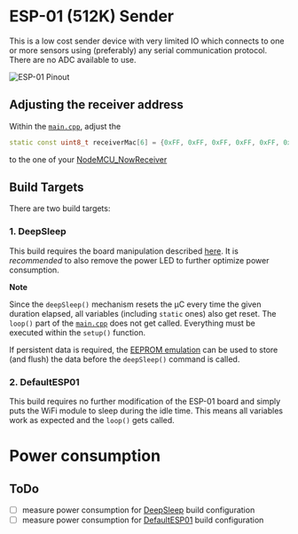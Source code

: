# ESP-01 (512K) Sender #

This is a low cost sender device with very limited IO which connects to one or more sensors using (preferably) any serial communication protocol. There are no ADC available to use.

![ESP-01 Pinout](https://www.mischianti.org/wp-content/uploads/2019/01/F61TRALJQMOC8BD.LARGE1_.jpg)

## Adjusting the receiver address ##

Within the [`main.cpp`](/ESP01_NowSender/src/main.cpp), adjust the 
```cpp
static const uint8_t receiverMac[6] = {0xFF, 0xFF, 0xFF, 0xFF, 0xFF, 0xFF};    // \brief Receviers MAC address
```
to the one of your [NodeMCU_NowReceiver](/../../tree/main/NodeMCU_NowReceiver)

## Build Targets ##

There are two build targets:

### 1. DeepSleep ###

This build requires the board manipulation described [here](https://randomnerdtutorials.com/esp8266-deep-sleep-with-arduino-ide/). It is *recommended* to also remove the power LED to further optimize power consumption.

**Note**

Since the `deepSleep()` mechanism resets the µC every time the given duration elapsed, all variables (including `static` ones) also get reset. The `loop()` part of the [`main.cpp`](/ESP01_NowSender/src/main.cpp) does not get called. Everything must be executed within the `setup()` function.

If persistent data is required, the [EEPROM emulation](https://diyprojects.io/esp8266-how-read-write-erase-the-eeprom-calculate-space-needed/) can be used to store (and flush) the data before the `deepSleep()` command is called.

### 2. DefaultESP01 ###

This build requires no further modification of the ESP-01 board and simply puts the WiFi module to sleep during the idle time. This means all variables work as expected and the `loop()` gets called.

# Power consumption #

## ToDo ##
- [ ] measure power consumption for [DeepSleep](/./ESP01_NowSender#1-deepsleep) build configuration
- [ ] measure power consumption for [DefaultESP01](/./ESP01_NowSender#2-defaultesp01) build configuration
